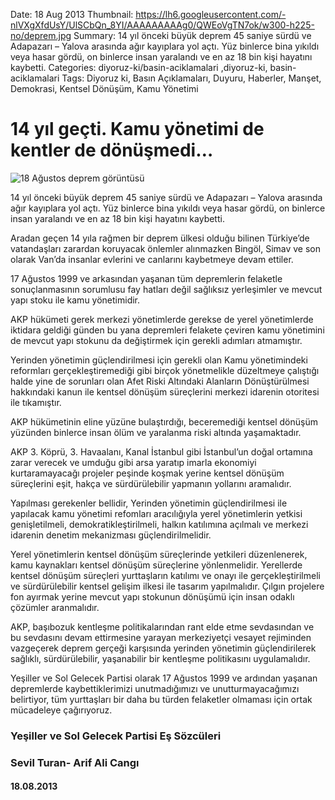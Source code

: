 Date: 18 Aug 2013
Thumbnail: https://lh6.googleusercontent.com/-nlVXgXfdUsY/UlSCbQn_8YI/AAAAAAAAAg0/QWEoVgTN7ok/w300-h225-no/deprem.jpg
Summary: 14 yıl önceki büyük deprem 45 saniye sürdü ve Adapazarı – Yalova arasında ağır kayıplara yol açtı. Yüz binlerce bina yıkıldı veya hasar gördü, on binlerce insan yaralandı ve en az 18 bin kişi hayatını kaybetti.
Categories: diyoruz-ki/basin-aciklamalari ,diyoruz-ki, basin-aciklamalari
Tags: Diyoruz ki, Basın Açıklamaları, Duyuru, Haberler, Manşet, Demokrasi, Kentsel Dönüşüm, Kamu Yönetimi

# 14 yıl geçti. Kamu yönetimi de kentler de dönüşmedi…

![18 Ağustos deprem görüntüsü](https://lh6.googleusercontent.com/-nlVXgXfdUsY/UlSCbQn_8YI/AAAAAAAAAg0/QWEoVgTN7ok/w300-h225-no/deprem.jpg)

14 yıl önceki büyük deprem 45 saniye sürdü ve Adapazarı – Yalova arasında ağır kayıplara yol açtı. Yüz binlerce bina yıkıldı veya hasar gördü, on binlerce insan yaralandı ve en az 18 bin kişi hayatını kaybetti.

Aradan geçen 14 yıla rağmen bir deprem ülkesi olduğu bilinen Türkiye’de vatandaşları zarardan koruyacak önlemler alınmazken Bingöl, Simav ve son olarak Van’da insanlar evlerini ve canlarını kaybetmeye devam ettiler.

17 Ağustos 1999 ve arkasından yaşanan tüm depremlerin felaketle sonuçlanmasının sorumlusu fay hatları değil sağlıksız yerleşimler ve mevcut yapı stoku ile kamu yönetimidir.

AKP hükümeti gerek merkezi yönetimlerde gerekse de yerel yönetimlerde iktidara geldiği günden bu yana depremleri felakete çeviren kamu yönetimini de mevcut yapı stokunu da değiştirmek için gerekli adımları atmamıştır.

Yerinden yönetimin güçlendirilmesi için gerekli olan Kamu yönetimindeki reformları gerçekleştiremediği gibi birçok yönetmelikle düzeltmeye çalıştığı halde yine de sorunları olan Afet Riski Altındaki Alanların Dönüştürülmesi hakkındaki kanun ile kentsel dönüşüm süreçlerini merkezi idarenin otoritesi ile tıkamıştır.

AKP hükümetinin eline yüzüne bulaştırdığı, beceremediği kentsel dönüşüm yüzünden binlerce insan ölüm ve yaralanma riski altında yaşamaktadır.

AKP 3. Köprü, 3. Havaalanı, Kanal İstanbul gibi İstanbul’un doğal ortamına zarar verecek ve umduğu gibi arsa yaratıp imarla ekonomiyi kurtaramayacağı projeler peşinde koşmak yerine kentsel dönüşüm süreçlerini eşit, hakça ve sürdürülebilir yapmanın yollarını aramalıdır.

Yapılması gerekenler bellidir, Yerinden yönetimin güçlendirilmesi ile yapılacak kamu yönetimi refomları aracılığıyla yerel yönetimlerin yetkisi genişletilmeli, demokratikleştirilmeli, halkın katılımına açılmalı ve merkezi idarenin denetim mekanizması güçlendirilmelidir.

Yerel yönetimlerin kentsel dönüşüm süreçlerinde yetkileri düzenlenerek, kamu kaynakları kentsel dönüşüm süreçlerine yönlenmelidir. Yerellerde kentsel dönüşüm süreçleri yurttaşların katılımı ve onayı ile gerçekleştirilmeli ve sürdürülebilir kentsel gelişim ilkesi ile tasarım yapılmalıdır. Çılgın projelere fon ayırmak yerine mevcut yapı stokunun dönüşümü için insan odaklı çözümler aranmalıdır.

AKP, başıbozuk kentleşme politikalarından rant elde etme sevdasından ve bu sevdasını devam ettirmesine yarayan merkeziyetçi vesayet rejiminden vazgeçerek deprem gerçeği karşısında yerinden yönetimin güçlendirilerek sağlıklı, sürdürülebilir, yaşanabilir bir kentleşme politikasını uygulamalıdır.

Yeşiller ve Sol Gelecek Partisi olarak 17 Ağustos 1999 ve ardından yaşanan depremlerde kaybettiklerimizi unutmadığımızı ve unutturmayacağımızı belirtiyor, tüm yurttaşları bir daha bu türden felaketler olmaması için ortak mücadeleye çağırıyoruz.


### Yeşiller ve Sol Gelecek Partisi Eş Sözcüleri
### Sevil Turan- Arif Ali Cangı
#### 18.08.2013
